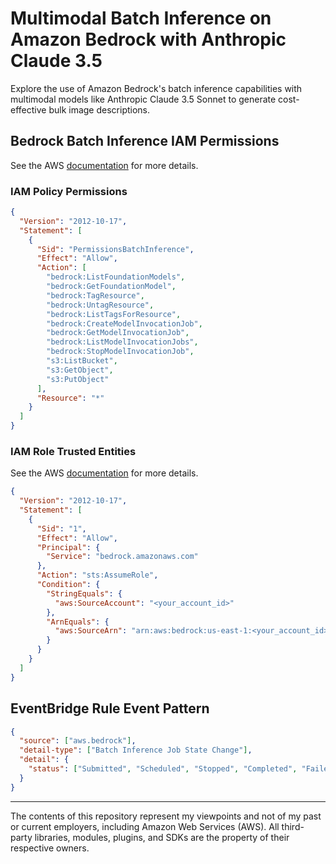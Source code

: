 # Multimodal Batch Inference on Amazon Bedrock with Anthropic Claude 3.5

Explore the use of Amazon Bedrock's batch inference capabilities with multimodal models like Anthropic Claude 3.5 Sonnet to generate cost-effective bulk image descriptions.

## Bedrock Batch Inference IAM Permissions

See the AWS [documentation](https://docs.aws.amazon.com/bedrock/latest/userguide/batch-inference-prereq.html#batch-inference-permissions) for more details.

### IAM Policy Permissions

```json
{
  "Version": "2012-10-17",
  "Statement": [
    {
      "Sid": "PermissionsBatchInference",
      "Effect": "Allow",
      "Action": [
        "bedrock:ListFoundationModels",
        "bedrock:GetFoundationModel",
        "bedrock:TagResource",
        "bedrock:UntagResource",
        "bedrock:ListTagsForResource",
        "bedrock:CreateModelInvocationJob",
        "bedrock:GetModelInvocationJob",
        "bedrock:ListModelInvocationJobs",
        "bedrock:StopModelInvocationJob",
        "s3:ListBucket",
        "s3:GetObject",
        "s3:PutObject"
      ],
      "Resource": "*"
    }
  ]
}
```

### IAM Role Trusted Entities

See the AWS [documentation](https://docs.aws.amazon.com/bedrock/latest/userguide/monitoring-eventbridge-create-rule-ex.html) for more details.

```json
{
  "Version": "2012-10-17",
  "Statement": [
    {
      "Sid": "1",
      "Effect": "Allow",
      "Principal": {
        "Service": "bedrock.amazonaws.com"
      },
      "Action": "sts:AssumeRole",
      "Condition": {
        "StringEquals": {
          "aws:SourceAccount": "<your_account_id>"
        },
        "ArnEquals": {
          "aws:SourceArn": "arn:aws:bedrock:us-east-1:<your_account_id>:model-invocation-job/*"
        }
      }
    }
  ]
}
```

## EventBridge Rule Event Pattern

```json
{
  "source": ["aws.bedrock"],
  "detail-type": ["Batch Inference Job State Change"],
  "detail": {
    "status": ["Submitted", "Scheduled", "Stopped", "Completed", "Failed"]
  }
}
```

---

The contents of this repository represent my viewpoints and not of my past or current employers, including Amazon Web Services (AWS). All third-party libraries, modules, plugins, and SDKs are the property of their respective owners.
